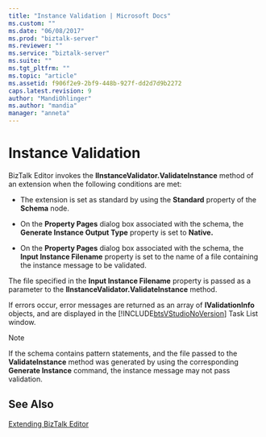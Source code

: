 ```yaml
---
title: "Instance Validation | Microsoft Docs"
ms.custom: ""
ms.date: "06/08/2017"
ms.prod: "biztalk-server"
ms.reviewer: ""
ms.service: "biztalk-server"
ms.suite: ""
ms.tgt_pltfrm: ""
ms.topic: "article"
ms.assetid: f906f2e9-2bf9-448b-927f-dd2d7d9b2272
caps.latest.revision: 9
author: "MandiOhlinger"
ms.author: "mandia"
manager: "anneta"
---
```

# Instance Validation
BizTalk Editor invokes the **IInstanceValidator.ValidateInstance** method of an extension when the following conditions are met:  
  
-   The extension is set as standard by using the **Standard** property of the **Schema** node.  
  
-   On the **Property Pages** dialog box associated with the schema, the **Generate Instance Output Type** property is set to **Native.**  
  
-   On the **Property Pages** dialog box associated with the schema, the **Input Instance Filename** property is set to the name of a file containing the instance message to be validated.  
  
 The file specified in the **Input Instance Filename** property is passed as a parameter to the **IInstanceValidator.ValidateInstance** method.  
  
 If errors occur, error messages are returned as an array of **IValidationInfo** objects, and are displayed in the [!INCLUDE[btsVStudioNoVersion](../includes/btsvstudionoversion-md.md)] Task List window.  
  
> [!NOTE]
>  If the schema contains pattern statements, and the file passed to the **ValidateInstance** method was generated by using the corresponding **Generate Instance** command, the instance message may not pass validation.  
  
## See Also  
 [Extending BizTalk Editor](../core/extending-biztalk-editor.md)